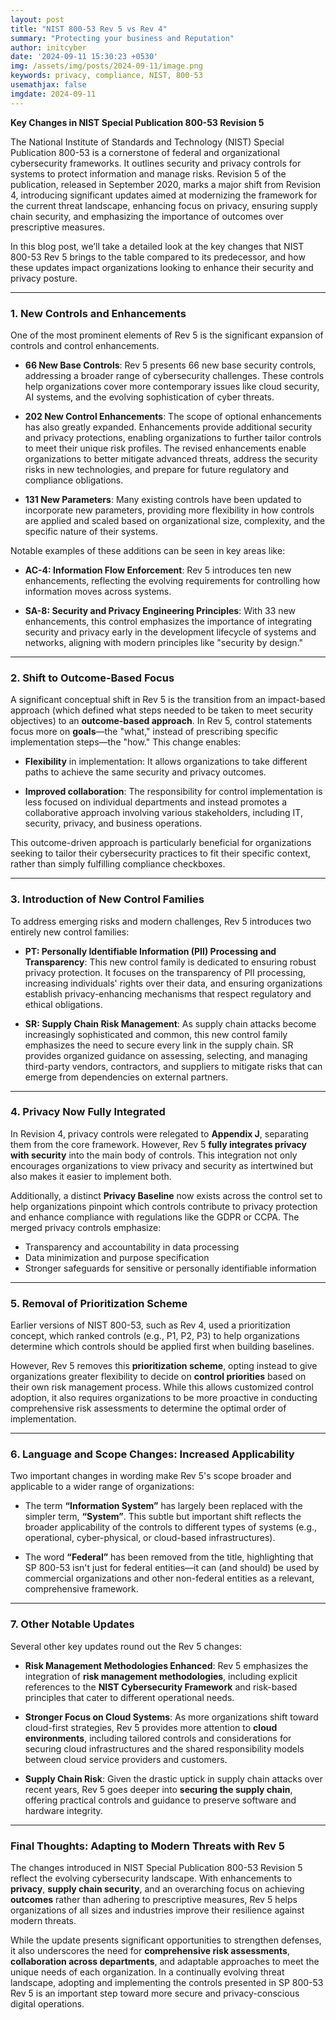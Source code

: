 ```yaml
---
layout: post
title: "NIST 800-53 Rev 5 vs Rev 4"
summary: "Protecting your business and Reputation"
author: initcyber
date: '2024-09-11 15:30:23 +0530'
img: /assets/img/posts/2024-09-11/image.png
keywords: privacy, compliance, NIST, 800-53
usemathjax: false
imgdate: 2024-09-11
---
```

**Key Changes in NIST Special Publication 800-53 Revision 5**

The National Institute of Standards and Technology (NIST) Special Publication 800-53 is a cornerstone of federal and organizational cybersecurity frameworks. It outlines security and privacy controls for systems to protect information and manage risks. Revision 5 of the publication, released in September 2020, marks a major shift from Revision 4, introducing significant updates aimed at modernizing the framework for the current threat landscape, enhancing focus on privacy, ensuring supply chain security, and emphasizing the importance of outcomes over prescriptive measures.

In this blog post, we’ll take a detailed look at the key changes that NIST 800-53 Rev 5 brings to the table compared to its predecessor, and how these updates impact organizations looking to enhance their security and privacy posture.

---

### 1. **New Controls and Enhancements**

One of the most prominent elements of Rev 5 is the significant expansion of controls and control enhancements. 

- **66 New Base Controls**: Rev 5 presents 66 new base security controls, addressing a broader range of cybersecurity challenges. These controls help organizations cover more contemporary issues like cloud security, AI systems, and the evolving sophistication of cyber threats.
  
- **202 New Control Enhancements**: The scope of optional enhancements has also greatly expanded. Enhancements provide additional security and privacy protections, enabling organizations to further tailor controls to meet their unique risk profiles. The revised enhancements enable organizations to better mitigate advanced threats, address the security risks in new technologies, and prepare for future regulatory and compliance obligations.
  
- **131 New Parameters**: Many existing controls have been updated to incorporate new parameters, providing more flexibility in how controls are applied and scaled based on organizational size, complexity, and the specific nature of their systems.

Notable examples of these additions can be seen in key areas like:
  
- **AC-4: Information Flow Enforcement**: Rev 5 introduces ten new enhancements, reflecting the evolving requirements for controlling how information moves across systems.
  
- **SA-8: Security and Privacy Engineering Principles**: With 33 new enhancements, this control emphasizes the importance of integrating security and privacy early in the development lifecycle of systems and networks, aligning with modern principles like "security by design."

---

### 2. **Shift to Outcome-Based Focus**

A significant conceptual shift in Rev 5 is the transition from an impact-based approach (which defined what steps needed to be taken to meet security objectives) to an **outcome-based approach**. In Rev 5, control statements focus more on **goals**—the "what," instead of prescribing specific implementation steps—the "how." This change enables:

- **Flexibility** in implementation: It allows organizations to take different paths to achieve the same security and privacy outcomes.
  
- **Improved collaboration**: The responsibility for control implementation is less focused on individual departments and instead promotes a collaborative approach involving various stakeholders, including IT, security, privacy, and business operations.

This outcome-driven approach is particularly beneficial for organizations seeking to tailor their cybersecurity practices to fit their specific context, rather than simply fulfilling compliance checkboxes.

---

### 3. **Introduction of New Control Families**

To address emerging risks and modern challenges, Rev 5 introduces two entirely new control families:

- **PT: Personally Identifiable Information (PII) Processing and Transparency**: This new control family is dedicated to ensuring robust privacy protection. It focuses on the transparency of PII processing, increasing individuals' rights over their data, and ensuring organizations establish privacy-enhancing mechanisms that respect regulatory and ethical obligations.
  
- **SR: Supply Chain Risk Management**: As supply chain attacks become increasingly sophisticated and common, this new control family emphasizes the need to secure every link in the supply chain. SR provides organized guidance on assessing, selecting, and managing third-party vendors, contractors, and suppliers to mitigate risks that can emerge from dependencies on external partners.

---

### 4. **Privacy Now Fully Integrated**

In Revision 4, privacy controls were relegated to **Appendix J**, separating them from the core framework. However, Rev 5 **fully integrates privacy with security** into the main body of controls. This integration not only encourages organizations to view privacy and security as intertwined but also makes it easier to implement both. 

Additionally, a distinct **Privacy Baseline** now exists across the control set to help organizations pinpoint which controls contribute to privacy protection and enhance compliance with regulations like the GDPR or CCPA. The merged privacy controls emphasize:

- Transparency and accountability in data processing
- Data minimization and purpose specification
- Stronger safeguards for sensitive or personally identifiable information

---

### 5. **Removal of Prioritization Scheme**

Earlier versions of NIST 800-53, such as Rev 4, used a prioritization concept, which ranked controls (e.g., P1, P2, P3) to help organizations determine which controls should be applied first when building baselines.

However, Rev 5 removes this **prioritization scheme**, opting instead to give organizations greater flexibility to decide on **control priorities** based on their own risk management process. While this allows customized control adoption, it also requires organizations to be more proactive in conducting comprehensive risk assessments to determine the optimal order of implementation.

---

### 6. **Language and Scope Changes: Increased Applicability**

Two important changes in wording make Rev 5's scope broader and applicable to a wider range of organizations:

- The term **“Information System”** has largely been replaced with the simpler term, **“System”**. This subtle but important shift reflects the broader applicability of the controls to different types of systems (e.g., operational, cyber-physical, or cloud-based infrastructures).

- The word **“Federal”** has been removed from the title, highlighting that SP 800-53 isn't just for federal entities—it can (and should) be used by commercial organizations and other non-federal entities as a relevant, comprehensive framework.

---

### 7. **Other Notable Updates**

Several other key updates round out the Rev 5 changes:

- **Risk Management Methodologies Enhanced**: Rev 5 emphasizes the integration of **risk management methodologies**, including explicit references to the **NIST Cybersecurity Framework** and risk-based principles that cater to different operational needs.
  
- **Stronger Focus on Cloud Systems**: As more organizations shift toward cloud-first strategies, Rev 5 provides more attention to **cloud environments**, including tailored controls and considerations for securing cloud infrastructures and the shared responsibility models between cloud service providers and customers.
  
- **Supply Chain Risk**: Given the drastic uptick in supply chain attacks over recent years, Rev 5 goes deeper into **securing the supply chain**, offering practical controls and guidance to preserve software and hardware integrity. 

---

### Final Thoughts: Adapting to Modern Threats with Rev 5

The changes introduced in NIST Special Publication 800-53 Revision 5 reflect the evolving cybersecurity landscape. With enhancements to **privacy**, **supply chain security**, and an overarching focus on achieving **outcomes** rather than adhering to prescriptive measures, Rev 5 helps organizations of all sizes and industries improve their resilience against modern threats.

While the update presents significant opportunities to strengthen defenses, it also underscores the need for **comprehensive risk assessments**, **collaboration across departments**, and adaptable approaches to meet the unique needs of each organization. In a continually evolving threat landscape, adopting and implementing the controls presented in SP 800-53 Rev 5 is an important step toward more secure and privacy-conscious digital operations.
